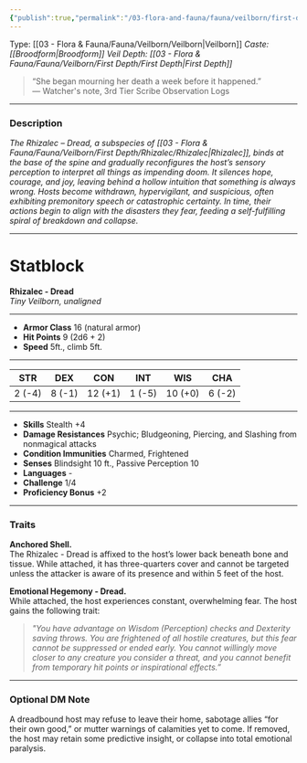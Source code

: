 ```yaml
---
{"publish":true,"permalink":"/03-flora-and-fauna/fauna/veilborn/first-depth/rhizalec/rhizalec-dread/"}
---
```


Type: [[03 - Flora & Fauna/Fauna/Veilborn/Veilborn\|Veilborn]]
*Caste: [[Broodform\|Broodform]]*
*Veil Depth: [[03 - Flora & Fauna/Fauna/Veilborn/First Depth/First Depth\|First Depth]]*

> “She began mourning her death a week before it happened.”  
> — Watcher's note, 3rd Tier Scribe Observation Logs

---
### Description
*The Rhizalec – Dread, a subspecies of [[03 - Flora & Fauna/Fauna/Veilborn/First Depth/Rhizalec/Rhizalec\|Rhizalec]], binds at the base of the spine and gradually reconfigures the host’s sensory perception to interpret all things as impending doom. It silences hope, courage, and joy, leaving behind a hollow intuition that something is always wrong. Hosts become withdrawn, hypervigilant, and suspicious, often exhibiting premonitory speech or catastrophic certainty. In time, their actions begin to align with the disasters they fear, feeding a self-fulfilling spiral of breakdown and collapse.*


---
# Statblock  
**Rhizalec - Dread**  
*Tiny Veilborn, unaligned*  
___
- **Armor Class** 16 (natural armor)
- **Hit Points** 9 (2d6 + 2)
- **Speed** 5ft., climb 5ft.
___
| STR | DEX | CON | INT | WIS | CHA |
|:--:|:--:|:--:|:--:|:--:|:--:|
| 2 (-4) | 8 (-1) | 12 (+1) | 1 (-5) | 10 (+0) | 6 (-2) |
___
- **Skills** Stealth +4
- **Damage Resistances**  Psychic; Bludgeoning, Piercing, and Slashing from nonmagical attacks
- **Condition Immunities** Charmed, Frightened
- **Senses** Blindsight 10 ft., Passive Perception 10
- **Languages** -
- **Challenge** 1/4 
- **Proficiency Bonus** +2
___

### Traits
**Anchored Shell.**  
The Rhizalec - Dread is affixed to the host’s lower back beneath bone and tissue. While attached, it has three-quarters cover and cannot be targeted unless the attacker is aware of its presence and within 5 feet of the host.

**Emotional Hegemony - Dread.**  
While attached, the host experiences constant, overwhelming fear. The host gains the following trait:  
> _"You have advantage on Wisdom (Perception) checks and Dexterity saving throws. You are frightened of all hostile creatures, but this fear cannot be suppressed or ended early. You cannot willingly move closer to any creature you consider a threat, and you cannot benefit from temporary hit points or inspirational effects.”_

---
### Optional DM Note  
A dreadbound host may refuse to leave their home, sabotage allies “for their own good,” or mutter warnings of calamities yet to come. If removed, the host may retain some predictive insight, or collapse into total emotional paralysis.
